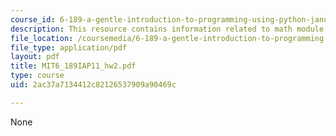 ```yaml
---
course_id: 6-189-a-gentle-introduction-to-programming-using-python-january-iap-2011
description: This resource contains information related to math module.
file_location: /coursemedia/6-189-a-gentle-introduction-to-programming-using-python-january-iap-2011/2ac37a7134412c82126537909a90469c_MIT6_189IAP11_hw2.pdf
file_type: application/pdf
layout: pdf
title: MIT6_189IAP11_hw2.pdf
type: course
uid: 2ac37a7134412c82126537909a90469c

---
```

None